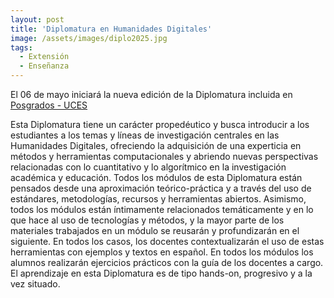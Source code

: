 ```yaml
---
layout: post
title: 'Diplomatura en Humanidades Digitales'
image: /assets/images/diplo2025.jpg
tags:
  - Extensión
  - Enseñanza
---
```


El 06 de mayo iniciará la nueva edición de la Diplomatura incluida en [Posgrados - UCES](https://www.uces.edu.ar/carreras-escuela-negocios/escuela-de-ciencias-de-psicologia-y-ciencias-sociales/diplomatura-humanidades-digitales)

Esta Diplomatura tiene un carácter propedéutico y busca introducir a los estudiantes a los temas y
líneas de investigación centrales en las Humanidades Digitales, ofreciendo la adquisición de una
experticia en métodos y herramientas computacionales y abriendo nuevas perspectivas relacionadas
con lo cuantitativo y lo algorítmico en la investigación académica y educación.
Todos los módulos de esta Diplomatura están pensados desde una aproximación teórico-práctica y
a través del uso de estándares, metodologías, recursos y herramientas abiertos. Asimismo, todos los
módulos están íntimamente relacionados temáticamente y en lo que hace al uso de tecnologías y
métodos, y la mayor parte de los materiales trabajados en un módulo se reusarán y profundizarán en el
siguiente. En todos los casos, los docentes contextualizarán el uso de estas herramientas con ejemplos
y textos en español.
En todos los módulos los alumnos realizarán ejercicios prácticos con la guía de los docentes a cargo.
El aprendizaje en esta Diplomatura es de tipo hands-on, progresivo y a la vez situado.